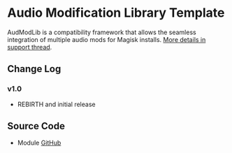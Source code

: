 # Audio Modification Library Template
AudModLib is a compatibility framework that allows the seamless integration of multiple audio mods for Magisk installs. [More details in support thread](https://forum.xda-developers.com/apps/magisk/module-audio-modification-library-t3579612).

## Change Log
### v1.0
* REBIRTH and initial release

## Source Code
* Module [GitHub](https://github.com/Zackptg5/Audio-Modification-Library)
